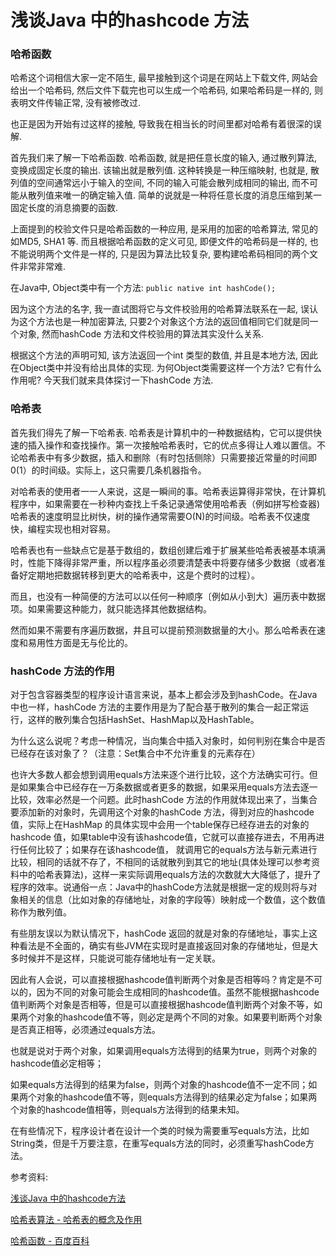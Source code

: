 # 浅谈Java 中的hashcode 方法

### 哈希函数

哈希这个词相信大家一定不陌生, 最早接触到这个词是在网站上下载文件, 网站会给出一个哈希码, 然后文件下载完也可以生成一个哈希码, 如果哈希码是一样的, 则表明文件传输正常, 没有被修改过. 

也正是因为开始有过这样的接触, 导致我在相当长的时间里都对哈希有着很深的误解. 

首先我们来了解一下哈希函数. 哈希函数, 就是把任意长度的输入, 通过散列算法, 变换成固定长度的输出. 该输出就是散列值. 这种转换是一种压缩映射, 也就是, 散列值的空间通常远小于输入的空间, 不同的输入可能会散列成相同的输出, 而不可能从散列值来唯一的确定输入值. 简单的说就是一种将任意长度的消息压缩到某一固定长度的消息摘要的函数. 

上面提到的校验文件只是哈希函数的一种应用, 是采用的加密的哈希算法, 常见的如MD5, SHA1 等. 而且根据哈希函数的定义可见, 即便文件的哈希码是一样的, 也不能说明两个文件是一样的, 只是因为算法比较复杂, 要构建哈希码相同的两个文件非常非常难. 

在Java中, Object类中有一个方法:
`public native int hashCode();`

因为这个方法的名字, 我一直试图将它与文件校验用的哈希算法联系在一起, 误认为这个方法也是一种加密算法, 只要2个对象这个方法的返回值相同它们就是同一个对象, 然而hashCode 方法和文件校验用的算法其实没什么关系. 

根据这个方法的声明可知, 该方法返回一个int 类型的数值, 并且是本地方法, 因此在Object类中并没有给出具体的实现. 为何Object类需要这样一个方法? 它有什么作用呢? 今天我们就来具体探讨一下hashCode 方法. 

### 哈希表

首先我们得先了解一下哈希表. 哈希表是计算机中的一种数据结构，它可以提供快速的插入操作和查找操作。第一次接触哈希表时，它的优点多得让人难以置信。不论哈希表中有多少数据，插入和删除（有时包括侧除）只需要接近常量的时间即0(1）的时间级。实际上，这只需要几条机器指令。

对哈希表的使用者一一人来说，这是一瞬间的事。哈希表运算得非常快，在计算机程序中，如果需要在一秒种内查找上千条记录通常使用哈希表（例如拼写检查器)哈希表的速度明显比树快，树的操作通常需要O(N)的时间级。哈希表不仅速度快，编程实现也相对容易。

哈希表也有一些缺点它是基于数组的，数组创建后难于扩展某些哈希表被基本填满时，性能下降得非常严重，所以程序虽必须要清楚表中将要存储多少数据（或者准备好定期地把数据转移到更大的哈希表中，这是个费时的过程）。

而且，也没有一种简便的方法可以以任何一种顺序〔例如从小到大〕遍历表中数据项。如果需要这种能力，就只能选择其他数据结构。

然而如果不需要有序遍历数据，井且可以提前预测数据量的大小。那么哈希表在速度和易用性方面是无与伦比的。

### hashCode 方法的作用

对于包含容器类型的程序设计语言来说，基本上都会涉及到hashCode。在Java中也一样，hashCode 方法的主要作用是为了配合基于散列的集合一起正常运行，这样的散列集合包括HashSet、HashMap以及HashTable。

为什么这么说呢？考虑一种情况，当向集合中插入对象时，如何判别在集合中是否已经存在该对象了？（注意：Set集合中不允许重复的元素存在）

也许大多数人都会想到调用equals方法来逐个进行比较，这个方法确实可行。但是如果集合中已经存在一万条数据或者更多的数据，如果采用equals方法去逐一比较，效率必然是一个问题。此时hashCode 方法的作用就体现出来了，当集合要添加新的对象时，先调用这个对象的hashCode 方法，得到对应的hashcode 值，实际上在HashMap 的具体实现中会用一个table保存已经存进去的对象的hashcode 值，如果table中没有该hashcode值，它就可以直接存进去，不用再进行任何比较了；如果存在该hashcode值， 就调用它的equals方法与新元素进行比较，相同的话就不存了，不相同的话就散列到其它的地址(具体处理可以参考资料中的哈希表算法)，这样一来实际调用equals方法的次数就大大降低了，提升了程序的效率。说通俗一点：Java中的hashCode方法就是根据一定的规则将与对象相关的信息（比如对象的存储地址，对象的字段等）映射成一个数值，这个数值称作为散列值。

有些朋友误以为默认情况下，hashCode 返回的就是对象的存储地址，事实上这种看法是不全面的，确实有些JVM在实现时是直接返回对象的存储地址，但是大多时候并不是这样，只能说可能存储地址有一定关联。

因此有人会说，可以直接根据hashcode值判断两个对象是否相等吗？肯定是不可以的，因为不同的对象可能会生成相同的hashcode值。虽然不能根据hashcode值判断两个对象是否相等，但是可以直接根据hashcode值判断两个对象不等，如果两个对象的hashcode值不等，则必定是两个不同的对象。如果要判断两个对象是否真正相等，必须通过equals方法。

也就是说对于两个对象，如果调用equals方法得到的结果为true，则两个对象的hashcode值必定相等；

如果equals方法得到的结果为false，则两个对象的hashcode值不一定不同；如果两个对象的hashcode值不等，则equals方法得到的结果必定为false；如果两个对象的hashcode值相等，则equals方法得到的结果未知。

在有些情况下，程序设计者在设计一个类的时候为需要重写equals方法，比如String类，但是千万要注意，在重写equals方法的同时，必须重写hashCode方法。



参考资料:

[浅谈Java 中的hashcode方法](https://www.cnblogs.com/dolphin0520/p/3681042.html)

[哈希表算法 - 哈希表的概念及作用](http://www.cnblogs.com/jiewei915/archive/2010/08/09/1796042.html)

[哈希函数 - 百度百科](https://baike.baidu.com/item/hash函数/10555888?fr=aladdin#2)